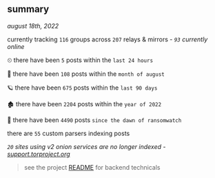
## summary
_august 18th, 2022_

currently tracking `116` groups across `207` relays & mirrors - _`93` currently online_

⏲ there have been `5` posts within the `last 24 hours`

🦈 there have been `108` posts within the `month of august`

🪐 there have been `675` posts within the `last 90 days`

🏚 there have been `2204` posts within the `year of 2022`

🦕 there have been `4490` posts `since the dawn of ransomwatch`

there are `55` custom parsers indexing posts

_`20` sites using v2 onion services are no longer indexed - [support.torproject.org](https://support.torproject.org/onionservices/v2-deprecation/)_

> see the project [README](https://github.com/joshhighet/ransomwatch#ransomwatch--) for backend technicals
